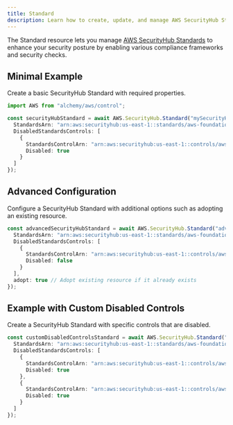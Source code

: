 ```yaml
---
title: Standard
description: Learn how to create, update, and manage AWS SecurityHub Standards using Alchemy Cloud Control.
---
```



The Standard resource lets you manage [AWS SecurityHub Standards](https://docs.aws.amazon.com/securityhub/latest/userguide/) to enhance your security posture by enabling various compliance frameworks and security checks.

## Minimal Example

Create a basic SecurityHub Standard with required properties.

```ts
import AWS from "alchemy/aws/control";

const securityHubStandard = await AWS.SecurityHub.Standard("mySecurityHubStandard", {
  StandardsArn: "arn:aws:securityhub:us-east-1::standards/aws-foundational-security-best-practices/v/1.0.0",
  DisabledStandardsControls: [
    {
      StandardsControlArn: "arn:aws:securityhub:us-east-1::controls/aws-foundational-security-best-practices/iam.1",
      Disabled: true
    }
  ]
});
```

## Advanced Configuration

Configure a SecurityHub Standard with additional options such as adopting an existing resource.

```ts
const advancedSecurityHubStandard = await AWS.SecurityHub.Standard("advancedSecurityHubStandard", {
  StandardsArn: "arn:aws:securityhub:us-east-1::standards/aws-foundational-security-best-practices/v/1.0.0",
  DisabledStandardsControls: [
    {
      StandardsControlArn: "arn:aws:securityhub:us-east-1::controls/aws-foundational-security-best-practices/iam.2",
      Disabled: false
    }
  ],
  adopt: true // Adopt existing resource if it already exists
});
```

## Example with Custom Disabled Controls

Create a SecurityHub Standard with specific controls that are disabled.

```ts
const customDisabledControlsStandard = await AWS.SecurityHub.Standard("customDisabledControlsStandard", {
  StandardsArn: "arn:aws:securityhub:us-east-1::standards/aws-foundational-security-best-practices/v/1.0.0",
  DisabledStandardsControls: [
    {
      StandardsControlArn: "arn:aws:securityhub:us-east-1::controls/aws-foundational-security-best-practices/s3.1",
      Disabled: true
    },
    {
      StandardsControlArn: "arn:aws:securityhub:us-east-1::controls/aws-foundational-security-best-practices/ec2.1",
      Disabled: true
    }
  ]
});
```
